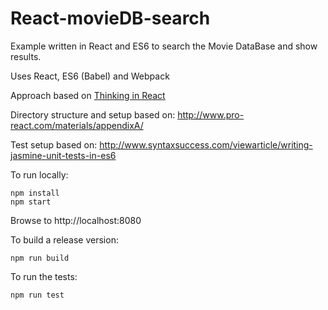 # React-movieDB-search
Example written in React and ES6 to search the Movie DataBase and show results.

Uses React, ES6 (Babel) and Webpack

Approach based on [Thinking in React](https://facebook.github.io/react/docs/thinking-in-react.html)

Directory structure and setup based on:
http://www.pro-react.com/materials/appendixA/

Test setup based on:
http://www.syntaxsuccess.com/viewarticle/writing-jasmine-unit-tests-in-es6

To run locally:

```
npm install
npm start
```
Browse to http://localhost:8080

To build a release version:
```
npm run build

```

To run the tests:
```
npm run test

```

